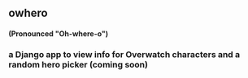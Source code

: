 ## owhero
#### (Pronounced "Oh-where-o")
### a Django app to view info for Overwatch characters and a random hero picker (coming soon)

